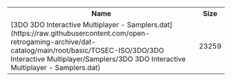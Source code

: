<table>
<tr><th>Name</th><th>Size</th></tr>
<tr><td>
[3DO 3DO Interactive Multiplayer - Samplers.dat](https://raw.githubusercontent.com/open-retrogaming-archive/dat-catalog/main/root/basic/TOSEC-ISO/3DO/3DO Interactive Multiplayer/Samplers/3DO 3DO Interactive Multiplayer - Samplers.dat)
</td><td>23259</td></tr>
</table>
